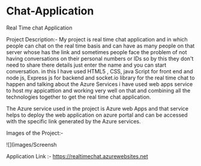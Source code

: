 # Chat-Application
Real Time chat Application

Project Description:- My project is real time chat application and in which people can chat on the real time basis and can have as many people on that server whose has the link and sometimes people face the problem of not having conversations on their personal numbers or IDs so by this they don't need to share there details just enter the name and you can start conversation. in this I have used HTML5 , CSS, java Script for front end and node js, Express js for backend and socket.io library for the real time chat to happen and talking about the Azure Services i have used web apps service to host my appicattion and working very well on that and combining all the technologies together to get the real time chat application.

The Azure service used in the project is Azure web Apps and that service helps to deploy the web application on azure portal and can be accessed with the specific link generated by the Azure services.

Images of the Project:-

![](images/Screensh

Application Link :- https://realtimechat.azurewebsites.net




